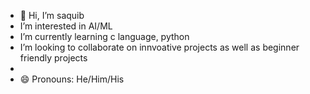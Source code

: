 - 👋 Hi, I’m saquib 
-  I’m interested in AI/ML
-  I’m currently learning c language, python
-  I’m looking to collaborate on innvoative projects
   as well as beginner friendly projects 
-  
- 😄 Pronouns: He/Him/His
  

<!---
Starlit01Chrysalis/Starlit01Chrysalis is a ✨ special ✨ repository because its `README.md` (this file) appears on your GitHub profile.
You can click the Preview link to take a look at your changes.
--->
